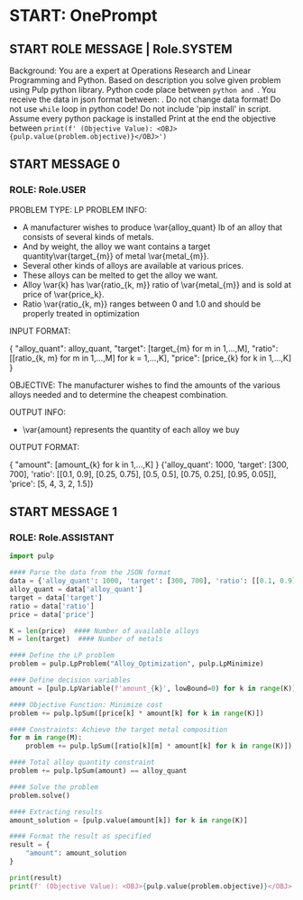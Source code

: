 # START: OnePrompt 
## START ROLE MESSAGE | Role.SYSTEM 
Background: You are a expert at Operations Research and Linear Programming and Python. Based on description you solve given problem using Pulp python library. Python code place between ```python and ```. You receive the data in json format between: <DATA></DATA>. Do not change data format! Do not use `while` loop in python code! Do not include 'pip install' in script. Assume every python package is installed Print at the end the objective between <OBJ></OBJ> `print(f' (Objective Value): <OBJ>{pulp.value(problem.objective)}</OBJ>')`  
## START MESSAGE 0 
### ROLE: Role.USER
<DESCRIPTION>
PROBLEM TYPE: LP
PROBLEM INFO:

- A manufacturer wishes to produce \var{alloy_quant} lb of an alloy that consists of several kinds of metals.
- And by weight, the alloy we want contains a target quantity\var{target_{m}} of metal \var{metal_{m}}.
- Several other kinds of alloys are available at various prices. 
- These alloys can be melted to get the alloy we want.
- Alloy \var{k} has \var{ratio_{k, m}} ratio of \var{metal_{m}} and is sold at price of \var{price_k}.
- Ratio \var{ratio_{k, m}} ranges between 0 and 1.0 and should be properly treated in optimization

INPUT FORMAT:

{
	"alloy_quant": alloy_quant,
	"target": [target_{m} for m in 1,...,M],
	"ratio": [[ratio_{k, m} for m in 1,...,M] for k = 1,...,K],
	"price": [price_{k} for k in 1,...,K]
}

OBJECTIVE: The manufacturer wishes to find the amounts of the various alloys needed and to determine the cheapest combination.

OUTPUT INFO:

- \var{amount} represents the quantity of each alloy we buy

OUTPUT FORMAT:

{
	"amount": [amount_{k} for k in 1,...,K]
}
</DESCRIPTION>
<DATA>
{'alloy_quant': 1000, 'target': [300, 700], 'ratio': [[0.1, 0.9], [0.25, 0.75], [0.5, 0.5], [0.75, 0.25], [0.95, 0.05]], 'price': [5, 4, 3, 2, 1.5]}</DATA>


## START MESSAGE 1 
### ROLE: Role.ASSISTANT
```python
import pulp

#### Parse the data from the JSON format
data = {'alloy_quant': 1000, 'target': [300, 700], 'ratio': [[0.1, 0.9], [0.25, 0.75], [0.5, 0.5], [0.75, 0.25], [0.95, 0.05]], 'price': [5, 4, 3, 2, 1.5]}
alloy_quant = data['alloy_quant']
target = data['target']
ratio = data['ratio']
price = data['price']

K = len(price)  #### Number of available alloys
M = len(target)  #### Number of metals

#### Define the LP problem
problem = pulp.LpProblem("Alloy_Optimization", pulp.LpMinimize)

#### Define decision variables
amount = [pulp.LpVariable(f'amount_{k}', lowBound=0) for k in range(K)]

#### Objective Function: Minimize cost
problem += pulp.lpSum([price[k] * amount[k] for k in range(K)])

#### Constraints: Achieve the target metal composition
for m in range(M):
    problem += pulp.lpSum([ratio[k][m] * amount[k] for k in range(K)]) == target[m]

#### Total alloy quantity constraint
problem += pulp.lpSum(amount) == alloy_quant

#### Solve the problem
problem.solve()

#### Extracting results
amount_solution = [pulp.value(amount[k]) for k in range(K)]

#### Format the result as specified
result = {
    "amount": amount_solution
}

print(result)
print(f' (Objective Value): <OBJ>{pulp.value(problem.objective)}</OBJ>')
```

